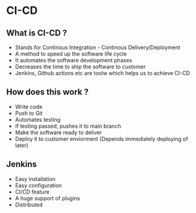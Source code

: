 # CI-CD

## What is CI-CD ?
   - Stands for Continous Integration - Continous Delivery/Deployment
   - A method to speed up the software life cycle
   - It automates the software development phases
   - Decreases the time to ship the software to customer
   - Jenkins, Github actions etc are toolw which helps us to achieve CI-CD

## How does this work ?
   - Write code 
   - Push to Git
   - Automates testing
   - If testing passed, pushes it to main branch
   - Make the software ready to deliver
   - Deploy it to customer enviorment (Depends immediately deploying of later)

## Jenkins
   - Easy installation
   - Easy configuration
   - CI/CD feature
   - A huge support of plugins
   - Distributed